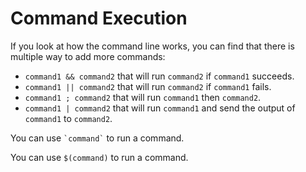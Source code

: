 # Command Execution

If you look at how the command line works, you can find that there is multiple way to add more commands:

- `command1 && command2` that will run `command2` if `command1` succeeds.
- `command1 || command2` that will run `command2` if `command1` fails.
- `command1 ; command2` that will run `command1` then `command2`.
- `command1 | command2` that will run `command1` and send the output of `command1` to `command2`.

You can use `` `command` `` to run a command.

You can use `$(command)` to run a command.

